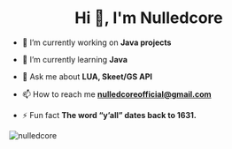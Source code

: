 <h1 align="center">Hi 👋, I'm Nulledcore</h1>

- 🔭 I’m currently working on **Java projects**

- 🌱 I’m currently learning **Java**

- 💬 Ask me about **LUA, Skeet/GS API**

- 📫 How to reach me **nulledcoreofficial@gmail.com**

- ⚡ Fun fact **The word “y’all” dates back to 1631.**

<p align="left"> <img src="https://komarev.com/ghpvc/?username=nulledcore&label=Profile%20views&color=0e75b6&style=flat" alt="nulledcore" /> </p>

